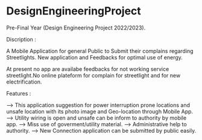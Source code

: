 # DesignEngineeringProject
Pre-Final Year (Design Engineering Project 2022/2023).

Discription : 

A Mobile Application for general Public to Submit their complains regarding Streetlights.
New application and Feedbacks for optimal use of energy.

At present no app are availabe feedbacks for not working service streetlight.No online plateform for complain for streetlight and for new electrification.

Features :

--> This application suggestion for power interruption prone locations and unsafe location with its photo image and Geo-location through Mobile App.
--> Utility wiring is open and unsafe can be inform to authority by mobile app.
--> Miss use of goverment/utility material.
--> Administrative help to authority.
--> New Connection application can be submitted by public easily.

 
